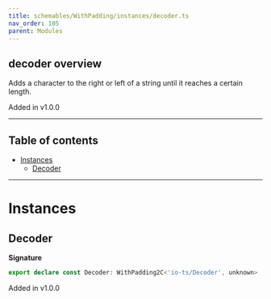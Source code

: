```yaml
---
title: schemables/WithPadding/instances/decoder.ts
nav_order: 105
parent: Modules
---
```


## decoder overview

Adds a character to the right or left of a string until it reaches a certain length.

Added in v1.0.0

---

<h2 class="text-delta">Table of contents</h2>

- [Instances](#instances)
  - [Decoder](#decoder)

---

# Instances

## Decoder

**Signature**

```ts
export declare const Decoder: WithPadding2C<'io-ts/Decoder', unknown>
```

Added in v1.0.0
